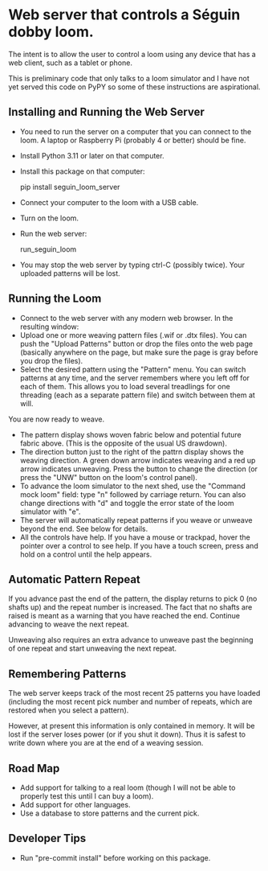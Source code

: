 # Web server that controls a Séguin dobby loom.

The intent is to allow the user to control a loom using any device that has a web client, such as a tablet or phone.

This is preliminary code that only talks to a loom simulator
and I have not yet served this code on PyPY so some of these instructions are aspirational.

## Installing and Running the Web Server

* You need to run the server on a computer that you can connect to the loom.
  A laptop or Raspberry Pi (probably 4 or better) should be fine.
* Install Python 3.11 or later on that computer.
* Install this package on that computer:

    pip install seguin_loom_server

* Connect your computer to the loom with a USB cable.
* Turn on the loom.
* Run the web server:

    run_seguin_loom
  
* You may stop the web server by typing ctrl-C (possibly twice). Your uploaded patterns will be lost.

## Running the Loom

* Connect to the web server with any modern web browser. In the resulting window:
* Upload one or more weaving pattern files (.wif or .dtx files).
  You can push the "Upload Patterns" button or drop the files onto the web page
  (basically anywhere on the page, but make sure the page is gray before you drop the files).
* Select the desired pattern using the "Pattern" menu.
  You can switch patterns at any time, and the server remembers where you left off for each of them.
  This allows you to load several treadlings for one threading (each as a separate pattern file) and switch between them at will.

You are now ready to weave.

* The pattern display shows woven fabric below and potential future fabric above.
  (This is the opposite of the usual US drawdown).
* The direction button just to the right of the pattrn display shows the weaving direction.
  A green down arrow indicates weaving and a red up arrow indicates unweaving.
  Press the button to change the direction (or press the "UNW" button on the loom's control panel).
* To advance the loom simulator to the next shed, use the "Command mock loom" field:
  type "n" followed by carriage return.
  You can also change directions with "d" and toggle the error state of the loom simulator with "e".
* The server will automatically repeat patterns if you weave or unweave beyond the end. See below for details.
* All the controls have help.
  If you have a mouse or trackpad, hover the pointer over a control to see help.
  If you have a touch screen, press and hold on a control until the help appears.

## Automatic Pattern Repeat

If you advance past the end of the pattern, the display returns to pick 0 (no shafts up) and the repeat number is increased.
The fact that no shafts are raised is meant as a warning that you have reached the end.
Continue advancing to weave the next repeat.

Unweaving also requires an extra advance to unweave past the beginning of one repeat and start unweaving the next repeat.

## Remembering Patterns

The web server keeps track of the most recent 25 patterns you have loaded (including the most recent pick number and number of repeats, which are restored when you select a pattern).

However, at present this information is only contained in memory. It will be lost if the server loses power (or if you shut it down). Thus it is safest to write down where you are at the end of a weaving session.

## Road Map

* Add support for talking to a real loom (though I will not be able to properly test this until I can buy a loom).
* Add support for other languages.
* Use a database to store patterns and the current pick.

## Developer Tips

* Run "pre-commit install" before working on this package.
